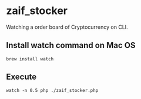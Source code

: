 # zaif_stocker

Watching a order board of Cryptocurrency on CLI.<br>

## Install watch command on Mac OS

```
brew install watch
```

## Execute

```
watch -n 0.5 php ./zaif_stocker.php
```
